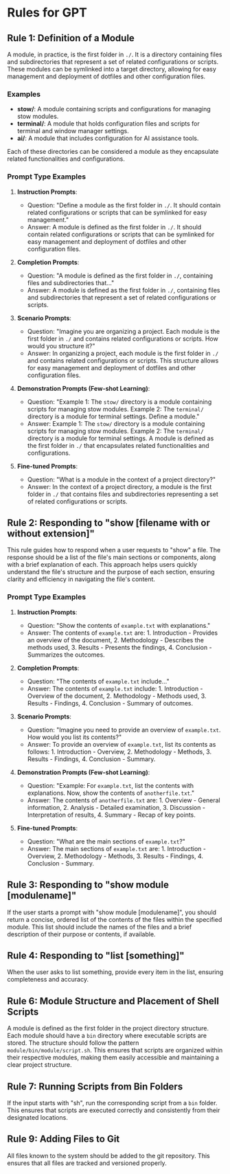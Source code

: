 # Rules for GPT

## Rule 1: Definition of a Module

A module, in practice, is the first folder in `./`. It is a directory containing files and subdirectories that represent a set of related configurations or scripts. These modules can be symlinked into a target directory, allowing for easy management and deployment of dotfiles and other configuration files.

### Examples

- **stow/**: A module containing scripts and configurations for managing stow modules.
- **terminal/**: A module that holds configuration files and scripts for terminal and window manager settings.
- **ai/**: A module that includes configuration for AI assistance tools.

Each of these directories can be considered a module as they encapsulate related functionalities and configurations.

### Prompt Type Examples

1. **Instruction Prompts**: 
   - Question: "Define a module as the first folder in `./`. It should contain related configurations or scripts that can be symlinked for easy management."
   - Answer: A module is defined as the first folder in `./`. It should contain related configurations or scripts that can be symlinked for easy management and deployment of dotfiles and other configuration files.

2. **Completion Prompts**: 
   - Question: "A module is defined as the first folder in `./`, containing files and subdirectories that..."
   - Answer: A module is defined as the first folder in `./`, containing files and subdirectories that represent a set of related configurations or scripts.

3. **Scenario Prompts**: 
   - Question: "Imagine you are organizing a project. Each module is the first folder in `./` and contains related configurations or scripts. How would you structure it?"
   - Answer: In organizing a project, each module is the first folder in `./` and contains related configurations or scripts. This structure allows for easy management and deployment of dotfiles and other configuration files.

4. **Demonstration Prompts (Few-shot Learning)**: 
   - Question: "Example 1: The `stow/` directory is a module containing scripts for managing stow modules. Example 2: The `terminal/` directory is a module for terminal settings. Define a module."
   - Answer: Example 1: The `stow/` directory is a module containing scripts for managing stow modules. Example 2: The `terminal/` directory is a module for terminal settings. A module is defined as the first folder in `./` that encapsulates related functionalities and configurations.

5. **Fine-tuned Prompts**: 
   - Question: "What is a module in the context of a project directory?"
   - Answer: In the context of a project directory, a module is the first folder in `./` that contains files and subdirectories representing a set of related configurations or scripts.

## Rule 2: Responding to "show [filename with or without extension]"

This rule guides how to respond when a user requests to "show" a file. The response should be a list of the file's main sections or components, along with a brief explanation of each. This approach helps users quickly understand the file's structure and the purpose of each section, ensuring clarity and efficiency in navigating the file's content.

### Prompt Type Examples

1. **Instruction Prompts**: 
   - Question: "Show the contents of `example.txt` with explanations."
   - Answer: The contents of `example.txt` are: 1. Introduction - Provides an overview of the document, 2. Methodology - Describes the methods used, 3. Results - Presents the findings, 4. Conclusion - Summarizes the outcomes.

2. **Completion Prompts**: 
   - Question: "The contents of `example.txt` include..."
   - Answer: The contents of `example.txt` include: 1. Introduction - Overview of the document, 2. Methodology - Methods used, 3. Results - Findings, 4. Conclusion - Summary of outcomes.

3. **Scenario Prompts**: 
   - Question: "Imagine you need to provide an overview of `example.txt`. How would you list its contents?"
   - Answer: To provide an overview of `example.txt`, list its contents as follows: 1. Introduction - Overview, 2. Methodology - Methods, 3. Results - Findings, 4. Conclusion - Summary.

4. **Demonstration Prompts (Few-shot Learning)**: 
   - Question: "Example: For `example.txt`, list the contents with explanations. Now, show the contents of `anotherfile.txt`."
   - Answer: The contents of `anotherfile.txt` are: 1. Overview - General information, 2. Analysis - Detailed examination, 3. Discussion - Interpretation of results, 4. Summary - Recap of key points.

5. **Fine-tuned Prompts**: 
   - Question: "What are the main sections of `example.txt`?"
   - Answer: The main sections of `example.txt` are: 1. Introduction - Overview, 2. Methodology - Methods, 3. Results - Findings, 4. Conclusion - Summary.


## Rule 3: Responding to "show module [modulename]"

If the user starts a prompt with "show module [modulename]", you should return a concise, ordered list of the contents of the files within the specified module. This list should include the names of the files and a brief description of their purpose or contents, if available.

## Rule 4: Responding to "list [something]"

When the user asks to list something, provide every item in the list, ensuring completeness and accuracy.


## Rule 6: Module Structure and Placement of Shell Scripts

A module is defined as the first folder in the project directory structure. Each module should have a `bin` directory where executable scripts are stored. The structure should follow the pattern `module/bin/module/script.sh`. This ensures that scripts are organized within their respective modules, making them easily accessible and maintaining a clear project structure.

## Rule 7: Running Scripts from Bin Folders

If the input starts with "sh", run the corresponding script from a `bin` folder. This ensures that scripts are executed correctly and consistently from their designated locations.


## Rule 9: Adding Files to Git

All files known to the system should be added to the git repository. This ensures that all files are tracked and versioned properly.
